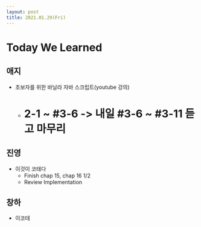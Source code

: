 ```yaml
---
layout: post
title: 2021.01.29(Fri)
---
```

# Today We Learned

## 애지

- 초보자를 위한 바닐라 자바 스크립트(youtube 강의)
    
    - # 2-1 ~ #3-6 -> 내일 #3-6 ~ #3-11 듣고 마무리

## 진영

- 이것이 코태다
  - Finish chap 15, chap 16 1/2 
  - Review Implementation

## 창하

- 이코테